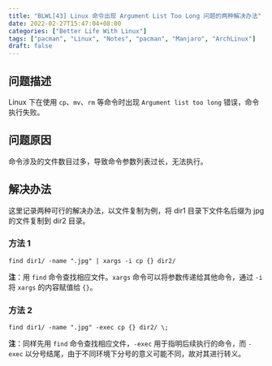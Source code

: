 ```yaml
---
title: "BLWL[43] Linux 命令出现 Argument List Too Long 问题的两种解决办法"
date: 2022-02-27T15:47:04+08:00
categories: ["Better Life With Linux"]
tags: ["pacman", "Linux", "Notes", "pacman", "Manjaro", "ArchLinux"]
draft: false
---
```


## 问题描述

Linux 下在使用 `cp`、`mv`、`rm` 等命令时出现 `Argument list too long` 错误，命令执行失败。  

## 问题原因

命令涉及的文件数目过多，导致命令参数列表过长，无法执行。  

## 解决办法

这里记录两种可行的解决办法，以文件复制为例，将 dir1 目录下文件名后缀为 jpg 的文件复制到 dir2 目录。

### 方法 1

```
find dir1/ -name ".jpg" | xargs -i cp {} dir2/
```

**注**：用 `find` 命令查找相应文件。`xargs` 命令可以将参数传递给其他命令，通过 `-i` 将 `xargs` 的内容赋值给 `{}`。  

### 方法 2

```
find dir1/ -name ".jpg" -exec cp {} dir2/ \;
```

**注**：同样先用 `find` 命令查找相应文件，`-exec` 用于指明后续执行的命令，而 `-exec` 以分号结尾，由于不同环境下分号的意义可能不同，故对其进行转义。  
